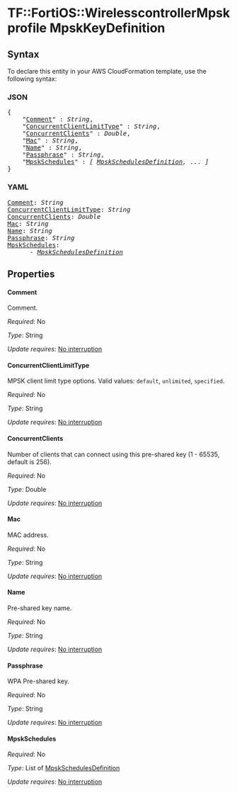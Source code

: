 # TF::FortiOS::WirelesscontrollerMpskprofile MpskKeyDefinition

## Syntax

To declare this entity in your AWS CloudFormation template, use the following syntax:

### JSON

<pre>
{
    "<a href="#comment" title="Comment">Comment</a>" : <i>String</i>,
    "<a href="#concurrentclientlimittype" title="ConcurrentClientLimitType">ConcurrentClientLimitType</a>" : <i>String</i>,
    "<a href="#concurrentclients" title="ConcurrentClients">ConcurrentClients</a>" : <i>Double</i>,
    "<a href="#mac" title="Mac">Mac</a>" : <i>String</i>,
    "<a href="#name" title="Name">Name</a>" : <i>String</i>,
    "<a href="#passphrase" title="Passphrase">Passphrase</a>" : <i>String</i>,
    "<a href="#mpskschedules" title="MpskSchedules">MpskSchedules</a>" : <i>[ <a href="mpskschedulesdefinition.md">MpskSchedulesDefinition</a>, ... ]</i>
}
</pre>

### YAML

<pre>
<a href="#comment" title="Comment">Comment</a>: <i>String</i>
<a href="#concurrentclientlimittype" title="ConcurrentClientLimitType">ConcurrentClientLimitType</a>: <i>String</i>
<a href="#concurrentclients" title="ConcurrentClients">ConcurrentClients</a>: <i>Double</i>
<a href="#mac" title="Mac">Mac</a>: <i>String</i>
<a href="#name" title="Name">Name</a>: <i>String</i>
<a href="#passphrase" title="Passphrase">Passphrase</a>: <i>String</i>
<a href="#mpskschedules" title="MpskSchedules">MpskSchedules</a>: <i>
      - <a href="mpskschedulesdefinition.md">MpskSchedulesDefinition</a></i>
</pre>

## Properties

#### Comment

Comment.

_Required_: No

_Type_: String

_Update requires_: [No interruption](https://docs.aws.amazon.com/AWSCloudFormation/latest/UserGuide/using-cfn-updating-stacks-update-behaviors.html#update-no-interrupt)

#### ConcurrentClientLimitType

MPSK client limit type options. Valid values: `default`, `unlimited`, `specified`.

_Required_: No

_Type_: String

_Update requires_: [No interruption](https://docs.aws.amazon.com/AWSCloudFormation/latest/UserGuide/using-cfn-updating-stacks-update-behaviors.html#update-no-interrupt)

#### ConcurrentClients

Number of clients that can connect using this pre-shared key (1 - 65535, default is 256).

_Required_: No

_Type_: Double

_Update requires_: [No interruption](https://docs.aws.amazon.com/AWSCloudFormation/latest/UserGuide/using-cfn-updating-stacks-update-behaviors.html#update-no-interrupt)

#### Mac

MAC address.

_Required_: No

_Type_: String

_Update requires_: [No interruption](https://docs.aws.amazon.com/AWSCloudFormation/latest/UserGuide/using-cfn-updating-stacks-update-behaviors.html#update-no-interrupt)

#### Name

Pre-shared key name.

_Required_: No

_Type_: String

_Update requires_: [No interruption](https://docs.aws.amazon.com/AWSCloudFormation/latest/UserGuide/using-cfn-updating-stacks-update-behaviors.html#update-no-interrupt)

#### Passphrase

WPA Pre-shared key.

_Required_: No

_Type_: String

_Update requires_: [No interruption](https://docs.aws.amazon.com/AWSCloudFormation/latest/UserGuide/using-cfn-updating-stacks-update-behaviors.html#update-no-interrupt)

#### MpskSchedules

_Required_: No

_Type_: List of <a href="mpskschedulesdefinition.md">MpskSchedulesDefinition</a>

_Update requires_: [No interruption](https://docs.aws.amazon.com/AWSCloudFormation/latest/UserGuide/using-cfn-updating-stacks-update-behaviors.html#update-no-interrupt)

